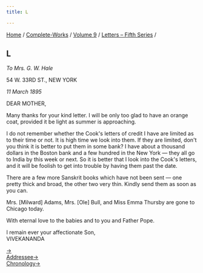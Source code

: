 ```yaml
---
title: L

---
```



[Home](../../../index.htm) / [Complete-Works](../../complete_works.htm)
/ [Volume 9](../volume_9_contents.htm) / [Letters – Fifth
Series](letters_fifth_series_contents.htm) /



## L

*To Mrs. G. W. Hale*

54 W. 33RD ST., NEW YORK

*11 March 1895*

DEAR MOTHER,

Many thanks for your kind letter. I will be only too glad to have an
orange coat, provided it be light as summer is approaching.

I do not remember whether the Cook's letters of credit I have are
limited as to their time or not. It is high time we look into them. If
they are limited, don't you think it is better to put them in some bank?
I have about a thousand dollars in the Boston bank and a few hundred in
the New York — they all go to India by this week or next. So it is
better that I look into the Cook's letters, and it will be foolish to
get into trouble by having them past the date.

There are a few more Sanskrit books which have not been sent — one
pretty thick and broad, the other two very thin. Kindly send them as
soon as you can.

Mrs. \[Milward\] Adams, Mrs. \[Ole\] Bull, and Miss Emma Thursby are
gone to Chicago today.

With eternal love to the babies and to you and Father Pope.

I remain ever your affectionate Son,  
VIVEKANANDA

[→](051_mother.htm)  
[Addressee→](051_mother.htm)  
[Chronology→](051_mother.htm)


